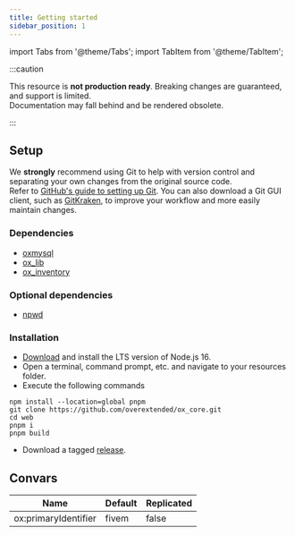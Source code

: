 ```yaml
---
title: Getting started
sidebar_position: 1
---
```


import Tabs from '@theme/Tabs';
import TabItem from '@theme/TabItem';

:::caution

This resource is **not production ready**. Breaking changes are guaranteed, and support is limited.  
Documentation may fall behind and be rendered obsolete.

:::

## Setup

We **strongly** recommend using Git to help with version control and separating your own changes from the original source code.  
Refer to [GitHub's guide to setting up Git](https://docs.github.com/en/get-started/quickstart/set-up-git#setting-up-git). You can also download a Git GUI client, such as [GitKraken](https://www.gitkraken.com/), to improve your workflow and more easily maintain changes.

### Dependencies

- [oxmysql](https://github.com/overextended/oxmysql/)
- [ox_lib](https://github.com/overextended/ox_lib/)
- [ox_inventory](https://github.com/overextended/ox_inventory)

### Optional dependencies

- [npwd](https://github.com/project-error/npwd)

### Installation

<Tabs>
<TabItem value="1" label="Recommended">

- [Download](https://www.nodejs.org/) and install the LTS version of Node.js 16.
- Open a terminal, command prompt, etc. and navigate to your resources folder.
- Execute the following commands

```
npm install --location=global pnpm
git clone https://github.com/overextended/ox_core.git
cd web
pnpm i
pnpm build
```

</TabItem>
<TabItem value="2" label="Lazy">

- Download a tagged [release](https://github.com/overextended/ox_core/releases).

</TabItem>
</Tabs>


## Convars

| Name | Default | Replicated |
|------|------------|---------|
| ox:primaryIdentifier | fivem | false
